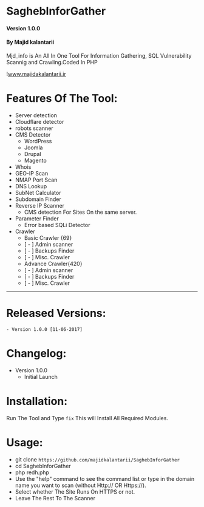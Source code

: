 # SaghebInforGather
#### Version 1.0.0
#### By Majid kalantarii
Mjd_info is An All In One Tool For Information Gathering, SQL Vulnerability Scannig and Crawling.Coded In PHP

!www.majidakalantarii.ir

# Features Of The Tool:
+ Server detection
+ Cloudflare detector
+ robots scanner
+ CMS Detector
    + WordPress
    + Joomla
    + Drupal
    + Magento
+ Whois
+ GEO-IP Scan
+ NMAP Port Scan
+ DNS Lookup
+ SubNet Calculator
+ Subdomain Finder
+ Reverse IP Scanner
    + CMS detection For Sites On the same server.
+ Parameter Finder
    + Error based SQLi Detector
+ Crawler
  + Basic Crawler {69}
   - [ - ] Admin scanner
   - [ - ] Backups Finder
   - [ - ] Misc. Crawler
  + Advance Crawler{420}
   - [ - ] Admin scanner
   - [ - ] Backups Finder
   - [ - ] Misc. Crawler
---
# Released Versions:
    - Version 1.0.0 [11-06-2017]

# Changelog:
- Version 1.0.0
    - Initial Launch

# Installation:
Run The Tool and Type `fix` This will Install All Required Modules.

# Usage:
- git clone `https://github.com/majidkalantarii/SaghebInforGather`
- cd SaghebInforGather
- php redh.php
- Use the "help" command to see the command list or type in the domain name you want to scan (without Http:// OR Https://).
- Select whether The Site Runs On HTTPS or not.
- Leave The Rest To The Scanner
